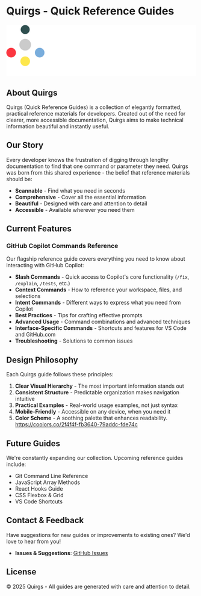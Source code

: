# Quirgs - Quick Reference Guides

![Quirgs Logo](assets/logo.png)

## About Quirgs

Quirgs (Quick Reference Guides) is a collection of elegantly formatted, practical reference materials for developers. Created out of the need for clearer, more accessible documentation, Quirgs aims to make technical information beautiful and instantly useful.

## Our Story

Every developer knows the frustration of digging through lengthy documentation to find that one command or parameter they need. Quirgs was born from this shared experience - the belief that reference materials should be:

- **Scannable** - Find what you need in seconds
- **Comprehensive** - Cover all the essential information
- **Beautiful** - Designed with care and attention to detail
- **Accessible** - Available wherever you need them

## Current Features

### GitHub Copilot Commands Reference

Our flagship reference guide covers everything you need to know about interacting with GitHub Copilot:

- **Slash Commands** - Quick access to Copilot's core functionality (`/fix`, `/explain`, `/tests`, etc.)
- **Context Commands** - How to reference your workspace, files, and selections
- **Intent Commands** - Different ways to express what you need from Copilot
- **Best Practices** - Tips for crafting effective prompts
- **Advanced Usage** - Command combinations and advanced techniques
- **Interface-Specific Commands** - Shortcuts and features for VS Code and GitHub.com
- **Troubleshooting** - Solutions to common issues

## Design Philosophy

Each Quirgs guide follows these principles:

1. **Clear Visual Hierarchy** - The most important information stands out
2. **Consistent Structure** - Predictable organization makes navigation intuitive
3. **Practical Examples** - Real-world usage examples, not just syntax
4. **Mobile-Friendly** - Accessible on any device, when you need it
5. **Color Scheme** - A soothing palette that enhances readability. https://coolors.co/2f4f4f-fb3640-79addc-fde74c

## Future Guides

We're constantly expanding our collection. Upcoming reference guides include:

- Git Command Line Reference
- JavaScript Array Methods
- React Hooks Guide
- CSS Flexbox & Grid
- VS Code Shortcuts

## Contact & Feedback

Have suggestions for new guides or improvements to existing ones? We'd love to hear from you!

- **Issues & Suggestions**: [GitHub Issues](https://github.com/unqdlphn/quirgs/issues)

## License

© 2025 Quirgs - All guides are generated with care and attention to detail.